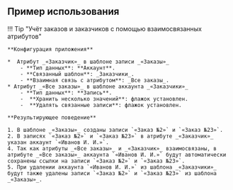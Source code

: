 ## Пример использования

!!! Tip "Учёт заказов и заказчиков с помощью взаимосвязанных атрибутов"

    **Конфигурация приложения**

    *  Атрибут _«Заказчик»_ в шаблоне записи _«Заказы»_
        - **Тип данных**: **Аккаунт**.
        - **Связанный шаблон**: _Заказчики_.
        - **Взаимная связь с атрибутом**: _Все заказы_.
    * Атрибут _«Все заказы»_ в шаблоне аккаунта _«Заказчики»_
        - **Тип данных**: **Запись**.
        -  **Хранить несколько значений**: флажок установлен.
        -  **Удалять связанные записи**: флажок установлен.
    
    **Результирующее поведение**

    1. В шаблоне _«Заказы»_ созданы записи `«Заказ №2»` и `«Заказ №23»`.
    2. В записях `«Заказ №2»` и `«Заказ №23»` в атрибуте _«Заказчик»_ указан аккаунт `«Иванов И. И.»`.
    4. Так как атрибуты _«Все заказы»_ и _«Заказчик»_ взаимосвязаны, в атрибуте _«Все заказы»_ аккаунта `«Иванов И. И.»` будут автоматически сохранены ссылки на записи `«Заказ №2»` и `«Заказ №23»`.
    5. При удалении аккаунта `«Иванов И. И.»` из шаблона _«Заказчики»_ будут также удалены записи `«Заказ №2»` и `«Заказ №23»` из шаблона _«Заказы»_.
